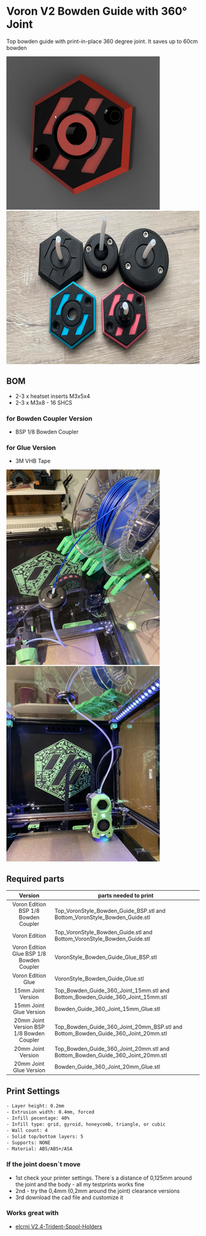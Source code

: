 # Voron V2 Bowden Guide with 360° Joint

Top bowden guide with print-in-place 360 degree joint.
It saves up to 60cm bowden


<img src="https://github.com/DeBau/VoronMods/blob/main/Top%20Bowden%20Guide/Pics/Voron_Style.png" alt="Voron Style" width=400 height=400>

<img src="https://github.com/DeBau/VoronMods/blob/main/Top%20Bowden%20Guide/Pics/Bowden_Guides.jpg" alt="Voron Style" width=700 height=400>


## BOM 
   - 2-3 x heatset inserts M3x5x4
   - 2-3 x M3x8 - 16 SHCS
### for Bowden Coupler Version
   - BSP 1/8 Bowden Coupler
### for Glue Version
   - 3M VHB Tape

<img src="https://github.com/DeBau/VoronMods/blob/main/Top%20Bowden%20Guide/Pics/TopView.jpg" alt="Top View" width=400 height=510>

<img src="https://github.com/DeBau/VoronMods/blob/main/Top%20Bowden%20Guide/Pics/ButtomView.jpg" alt="Buttom View" width=400 height=510>


## Required parts
|        Version                                                      |    parts needed to print                             |
| :----------------------------------------------------------: | ------------------------------------------------------------ |
|Voron Edition BSP 1/8 Bowden Coupler| Top_VoronStyle_Bowden_Guide_BSP.stl and Bottom_VoronStyle_Bowden_Guide.stl |   
|Voron Edition | Top_VoronStyle_Bowden_Guide.stl and Bottom_VoronStyle_Bowden_Guide.stl | 
|Voron Edition Glue BSP 1/8 Bowden Coupler| VoronStyle_Bowden_Guide_Glue_BSP.stl|
|Voron Edition Glue|VoronStyle_Bowden_Guide_Glue.stl|
|15mm Joint Version| Top_Bowden_Guide_360_Joint_15mm.stl and Bottom_Bowden_Guide_360_Joint_15mm.stl |  
|15mm Joint Glue Version| Bowden_Guide_360_Joint_15mm_Glue.stl |  
|20mm Joint Version BSP 1/8 Bowden Coupler| Top_Bowden_Guide_360_Joint_20mm_BSP.stl and Bottom_Bowden_Guide_360_Joint_20mm.stl | 
|20mm Joint Version| Top_Bowden_Guide_360_Joint_20mm.stl and Bottom_Bowden_Guide_360_Joint_20mm.stl | 
|20mm Joint Glue Version| Bowden_Guide_360_Joint_20mm_Glue.stl |

## Print Settings

    - Layer height: 0.2mm
    - Extrusion width: 0.4mm, forced
    - Infill pecentage: 40%
    - Infill type: grid, gyroid, honeycomb, triangle, or cubic
    - Wall count: 4
    - Solid top/bottom layers: 5
    - Supports: NONE
    - Material: ABS/ABS+/ASA

### If the joint doesn`t move
- 1st check your printer settings. There`s a distance of 0,125mm around the joint and the body - all my testprints works fine
- 2nd - try the 0,4mm (0,2mm around the joint) clearance versions
- 3rd download the cad file and customize it 

### Works great with
- [elcrni V2.4-Trident-Spool-Holders](https://github.com/VoronDesign/VoronUsers/tree/master/printer_mods/elcrni/V2.4-Trident-Spool-Holders)

  
 
